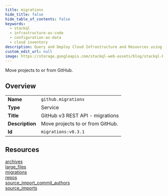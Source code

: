 ```yaml
---
title: migrations
hide_title: false
hide_table_of_contents: false
keywords:
  - stackql
  - infrastructure-as-code
  - configuration-as-data
  - cloud inventory
description: Query and Deploy Cloud Infrastructure and Resources using SQL
custom_edit_url: null
image: https://storage.googleapis.com/stackql-web-assets/blog/stackql-blog-post-featured-image.png
---
```

Move projects to or from GitHub.  
    

## Overview
<table><tbody>
<tr><td><b>Name</b></td><td><code>github.migrations</code></td></tr>
<tr><td><b>Type</b></td><td>Service</td></tr>
<tr><td><b>Title</b></td><td>GitHub v3 REST API - migrations</td></tr>
<tr><td><b>Description</b></td><td>Move projects to or from GitHub.</td></tr>
<tr><td><b>Id</b></td><td><code>migrations:v0.3.1</code></td></tr>
</tbody></table>

## Resources
<div class="row">
<div class="providerDocColumn">
<a href="/providers/github/migrations/archives/">archives</a><br />
<a href="/providers/github/migrations/large_files/">large_files</a><br />
<a href="/providers/github/migrations/migrations/">migrations</a><br />
</div>
<div class="providerDocColumn">
<a href="/providers/github/migrations/repos/">repos</a><br />
<a href="/providers/github/migrations/source_import_commit_authors/">source_import_commit_authors</a><br />
<a href="/providers/github/migrations/source_imports/">source_imports</a><br />
</div>
</div>

